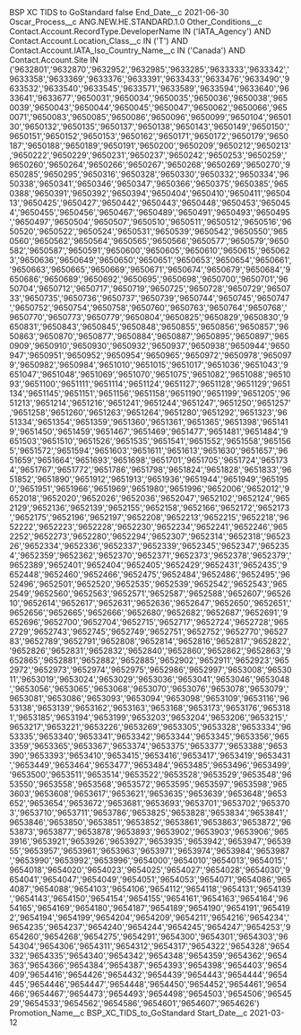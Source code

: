 <?xml version="1.0" encoding="UTF-8"?>
<CustomMetadata xmlns="http://soap.sforce.com/2006/04/metadata" xmlns:xsi="http://www.w3.org/2001/XMLSchema-instance" xmlns:xsd="http://www.w3.org/2001/XMLSchema">
    <label>BSP XC TIDS to GoStandard</label>
    <protected>false</protected>
    <values>
        <field>End_Date__c</field>
        <value xsi:type="xsd:date">2021-06-30</value>
    </values>
    <values>
        <field>Oscar_Process__c</field>
        <value xsi:type="xsd:string">ANG.NEW.HE.STANDARD.1.0</value>
    </values>
    <values>
        <field>Other_Conditions__c</field>
        <value xsi:type="xsd:string">Contact.Account.RecordType.DeveloperName IN (&apos;IATA_Agency&apos;) AND Contact.Account.Location_Class__c IN (&apos;T&apos;) AND Contact.Account.IATA_Iso_Country_Name__c IN (&apos;Canada&apos;) AND Contact.Account.Site IN (&apos;9632801&apos;,&apos;9632870&apos;,&apos;9632952&apos;,&apos;9632985&apos;,&apos;9633285&apos;,&apos;9633333&apos;,&apos;9633342&apos;,&apos;9633358&apos;,&apos;9633369&apos;,&apos;9633376&apos;,&apos;9633391&apos;,&apos;9633433&apos;,&apos;9633476&apos;,&apos;9633490&apos;,&apos;9633532&apos;,&apos;9633540&apos;,&apos;9633545&apos;,&apos;9633571&apos;,&apos;9633589&apos;,&apos;9633594&apos;,&apos;9633640&apos;,&apos;9633641&apos;,&apos;9633677&apos;,&apos;9650031&apos;,&apos;9650034&apos;,&apos;9650035&apos;,&apos;9650036&apos;,&apos;9650038&apos;,&apos;9650039&apos;,&apos;9650043&apos;,&apos;9650044&apos;,&apos;9650045&apos;,&apos;9650047&apos;,&apos;9650062&apos;,&apos;9650066&apos;,&apos;9650071&apos;,&apos;9650083&apos;,&apos;9650085&apos;,&apos;9650086&apos;,&apos;9650096&apos;,&apos;9650099&apos;,&apos;9650104&apos;,&apos;9650130&apos;,&apos;9650132&apos;,&apos;9650135&apos;,&apos;9650137&apos;,&apos;9650138&apos;,&apos;9650143&apos;,&apos;9650149&apos;,&apos;9650150&apos;,&apos;9650151&apos;,&apos;9650152&apos;,&apos;9650153&apos;,&apos;9650162&apos;,&apos;9650171&apos;,&apos;9650172&apos;,&apos;9650179&apos;,&apos;9650187&apos;,&apos;9650188&apos;,&apos;9650189&apos;,&apos;9650191&apos;,&apos;9650200&apos;,&apos;9650209&apos;,&apos;9650212&apos;,&apos;9650213&apos;,&apos;9650222&apos;,&apos;9650229&apos;,&apos;9650231&apos;,&apos;9650237&apos;,&apos;9650242&apos;,&apos;9650253&apos;,&apos;9650259&apos;,&apos;9650260&apos;,&apos;9650264&apos;,&apos;9650266&apos;,&apos;9650267&apos;,&apos;9650268&apos;,&apos;9650269&apos;,&apos;9650270&apos;,&apos;9650285&apos;,&apos;9650295&apos;,&apos;9650316&apos;,&apos;9650328&apos;,&apos;9650330&apos;,&apos;9650332&apos;,&apos;9650334&apos;,&apos;9650338&apos;,&apos;9650341&apos;,&apos;9650346&apos;,&apos;9650347&apos;,&apos;9650366&apos;,&apos;9650375&apos;,&apos;9650385&apos;,&apos;9650388&apos;,&apos;9650391&apos;,&apos;9650392&apos;,&apos;9650394&apos;,&apos;9650404&apos;,&apos;9650410&apos;,&apos;9650411&apos;,&apos;9650413&apos;,&apos;9650425&apos;,&apos;9650427&apos;,&apos;9650442&apos;,&apos;9650443&apos;,&apos;9650448&apos;,&apos;9650453&apos;,&apos;9650454&apos;,&apos;9650455&apos;,&apos;9650456&apos;,&apos;9650467&apos;,&apos;9650489&apos;,&apos;9650491&apos;,&apos;9650493&apos;,&apos;9650495&apos;,&apos;9650497&apos;,&apos;9650504&apos;,&apos;9650507&apos;,&apos;9650510&apos;,&apos;9650511&apos;,&apos;9650512&apos;,&apos;9650516&apos;,&apos;9650520&apos;,&apos;9650522&apos;,&apos;9650524&apos;,&apos;9650531&apos;,&apos;9650539&apos;,&apos;9650542&apos;,&apos;9650550&apos;,&apos;9650560&apos;,&apos;9650562&apos;,&apos;9650564&apos;,&apos;9650565&apos;,&apos;9650566&apos;,&apos;9650577&apos;,&apos;9650579&apos;,&apos;9650582&apos;,&apos;9650587&apos;,&apos;9650591&apos;,&apos;9650600&apos;,&apos;9650605&apos;,&apos;9650610&apos;,&apos;9650615&apos;,&apos;9650623&apos;,&apos;9650636&apos;,&apos;9650649&apos;,&apos;9650650&apos;,&apos;9650651&apos;,&apos;9650653&apos;,&apos;9650654&apos;,&apos;9650661&apos;,&apos;9650663&apos;,&apos;9650665&apos;,&apos;9650669&apos;,&apos;9650671&apos;,&apos;9650674&apos;,&apos;9650679&apos;,&apos;9650684&apos;,&apos;9650686&apos;,&apos;9650689&apos;,&apos;9650692&apos;,&apos;9650695&apos;,&apos;9650698&apos;,&apos;9650700&apos;,&apos;9650701&apos;,&apos;9650704&apos;,&apos;9650712&apos;,&apos;9650717&apos;,&apos;9650719&apos;,&apos;9650725&apos;,&apos;9650728&apos;,&apos;9650729&apos;,&apos;9650733&apos;,&apos;9650735&apos;,&apos;9650736&apos;,&apos;9650737&apos;,&apos;9650739&apos;,&apos;9650744&apos;,&apos;9650745&apos;,&apos;9650747&apos;,&apos;9650752&apos;,&apos;9650754&apos;,&apos;9650758&apos;,&apos;9650760&apos;,&apos;9650763&apos;,&apos;9650764&apos;,&apos;9650768&apos;,&apos;9650770&apos;,&apos;9650773&apos;,&apos;9650779&apos;,&apos;9650804&apos;,&apos;9650825&apos;,&apos;9650829&apos;,&apos;9650830&apos;,&apos;9650831&apos;,&apos;9650843&apos;,&apos;9650845&apos;,&apos;9650848&apos;,&apos;9650855&apos;,&apos;9650856&apos;,&apos;9650857&apos;,&apos;9650863&apos;,&apos;9650870&apos;,&apos;9650877&apos;,&apos;9650884&apos;,&apos;9650887&apos;,&apos;9650895&apos;,&apos;9650897&apos;,&apos;9650909&apos;,&apos;9650910&apos;,&apos;9650930&apos;,&apos;9650932&apos;,&apos;9650937&apos;,&apos;9650938&apos;,&apos;9650944&apos;,&apos;9650947&apos;,&apos;9650951&apos;,&apos;9650952&apos;,&apos;9650954&apos;,&apos;9650965&apos;,&apos;9650972&apos;,&apos;9650978&apos;,&apos;9650979&apos;,&apos;9650982&apos;,&apos;9650984&apos;,&apos;9651010&apos;,&apos;9651015&apos;,&apos;9651017&apos;,&apos;9651036&apos;,&apos;9651043&apos;,&apos;9651047&apos;,&apos;9651048&apos;,&apos;9651069&apos;,&apos;9651070&apos;,&apos;9651075&apos;,&apos;9651082&apos;,&apos;9651088&apos;,&apos;9651093&apos;,&apos;9651100&apos;,&apos;9651111&apos;,&apos;9651114&apos;,&apos;9651124&apos;,&apos;9651127&apos;,&apos;9651128&apos;,&apos;9651129&apos;,&apos;9651134&apos;,&apos;9651145&apos;,&apos;9651151&apos;,&apos;9651156&apos;,&apos;9651158&apos;,&apos;9651190&apos;,&apos;9651199&apos;,&apos;9651205&apos;,&apos;9651213&apos;,&apos;9651214&apos;,&apos;9651216&apos;,&apos;9651241&apos;,&apos;9651244&apos;,&apos;9651247&apos;,&apos;9651250&apos;,&apos;9651257&apos;,&apos;9651258&apos;,&apos;9651260&apos;,&apos;9651263&apos;,&apos;9651264&apos;,&apos;9651280&apos;,&apos;9651292&apos;,&apos;9651323&apos;,&apos;9651334&apos;,&apos;9651354&apos;,&apos;9651359&apos;,&apos;9651360&apos;,&apos;9651361&apos;,&apos;9651365&apos;,&apos;9651398&apos;,&apos;9651419&apos;,&apos;9651450&apos;,&apos;9651459&apos;,&apos;9651467&apos;,&apos;9651469&apos;,&apos;9651477&apos;,&apos;9651481&apos;,&apos;9651484&apos;,&apos;9651503&apos;,&apos;9651510&apos;,&apos;9651526&apos;,&apos;9651535&apos;,&apos;9651541&apos;,&apos;9651552&apos;,&apos;9651558&apos;,&apos;9651565&apos;,&apos;9651572&apos;,&apos;9651594&apos;,&apos;9651603&apos;,&apos;9651611&apos;,&apos;9651613&apos;,&apos;9651630&apos;,&apos;9651657&apos;,&apos;9651659&apos;,&apos;9651664&apos;,&apos;9651693&apos;,&apos;9651698&apos;,&apos;9651701&apos;,&apos;9651705&apos;,&apos;9651724&apos;,&apos;9651734&apos;,&apos;9651767&apos;,&apos;9651772&apos;,&apos;9651786&apos;,&apos;9651798&apos;,&apos;9651824&apos;,&apos;9651828&apos;,&apos;9651833&apos;,&apos;9651852&apos;,&apos;9651890&apos;,&apos;9651912&apos;,&apos;9651913&apos;,&apos;9651936&apos;,&apos;9651944&apos;,&apos;9651949&apos;,&apos;9651950&apos;,&apos;9651951&apos;,&apos;9651966&apos;,&apos;9651969&apos;,&apos;9651980&apos;,&apos;9651996&apos;,&apos;9652006&apos;,&apos;9652012&apos;,&apos;9652018&apos;,&apos;9652020&apos;,&apos;9652026&apos;,&apos;9652036&apos;,&apos;9652047&apos;,&apos;9652102&apos;,&apos;9652124&apos;,&apos;9652129&apos;,&apos;9652136&apos;,&apos;9652139&apos;,&apos;9652155&apos;,&apos;9652158&apos;,&apos;9652166&apos;,&apos;9652172&apos;,&apos;9652173&apos;,&apos;9652175&apos;,&apos;9652196&apos;,&apos;9652197&apos;,&apos;9652208&apos;,&apos;9652213&apos;,&apos;9652215&apos;,&apos;9652218&apos;,&apos;9652222&apos;,&apos;9652223&apos;,&apos;9652228&apos;,&apos;9652230&apos;,&apos;9652234&apos;,&apos;9652241&apos;,&apos;9652246&apos;,&apos;9652252&apos;,&apos;9652273&apos;,&apos;9652280&apos;,&apos;9652294&apos;,&apos;9652307&apos;,&apos;9652314&apos;,&apos;9652318&apos;,&apos;9652326&apos;,&apos;9652334&apos;,&apos;9652336&apos;,&apos;9652337&apos;,&apos;9652339&apos;,&apos;9652345&apos;,&apos;9652347&apos;,&apos;9652354&apos;,&apos;9652359&apos;,&apos;9652362&apos;,&apos;9652370&apos;,&apos;9652371&apos;,&apos;9652373&apos;,&apos;9652378&apos;,&apos;9652379&apos;,&apos;9652389&apos;,&apos;9652401&apos;,&apos;9652404&apos;,&apos;9652405&apos;,&apos;9652429&apos;,&apos;9652431&apos;,&apos;9652435&apos;,&apos;9652448&apos;,&apos;9652460&apos;,&apos;9652466&apos;,&apos;9652475&apos;,&apos;9652484&apos;,&apos;9652486&apos;,&apos;9652495&apos;,&apos;9652496&apos;,&apos;9652501&apos;,&apos;9652520&apos;,&apos;9652535&apos;,&apos;9652539&apos;,&apos;9652542&apos;,&apos;9652543&apos;,&apos;9652549&apos;,&apos;9652560&apos;,&apos;9652563&apos;,&apos;9652571&apos;,&apos;9652587&apos;,&apos;9652588&apos;,&apos;9652607&apos;,&apos;9652610&apos;,&apos;9652614&apos;,&apos;9652617&apos;,&apos;9652631&apos;,&apos;9652636&apos;,&apos;9652647&apos;,&apos;9652650&apos;,&apos;9652651&apos;,&apos;9652656&apos;,&apos;9652665&apos;,&apos;9652666&apos;,&apos;9652680&apos;,&apos;9652682&apos;,&apos;9652687&apos;,&apos;9652691&apos;,&apos;9652696&apos;,&apos;9652700&apos;,&apos;9652704&apos;,&apos;9652715&apos;,&apos;9652717&apos;,&apos;9652724&apos;,&apos;9652728&apos;,&apos;9652729&apos;,&apos;9652743&apos;,&apos;9652745&apos;,&apos;9652749&apos;,&apos;9652751&apos;,&apos;9652752&apos;,&apos;9652770&apos;,&apos;9652783&apos;,&apos;9652789&apos;,&apos;9652791&apos;,&apos;9652808&apos;,&apos;9652814&apos;,&apos;9652816&apos;,&apos;9652817&apos;,&apos;9652822&apos;,&apos;9652826&apos;,&apos;9652831&apos;,&apos;9652832&apos;,&apos;9652840&apos;,&apos;9652860&apos;,&apos;9652862&apos;,&apos;9652863&apos;,&apos;9652865&apos;,&apos;9652881&apos;,&apos;9652882&apos;,&apos;9652885&apos;,&apos;9652902&apos;,&apos;9652911&apos;,&apos;9652923&apos;,&apos;9652972&apos;,&apos;9652973&apos;,&apos;9652974&apos;,&apos;9652975&apos;,&apos;9652986&apos;,&apos;9652997&apos;,&apos;9653008&apos;,&apos;9653011&apos;,&apos;9653019&apos;,&apos;9653024&apos;,&apos;9653029&apos;,&apos;9653036&apos;,&apos;9653041&apos;,&apos;9653046&apos;,&apos;9653048&apos;,&apos;9653056&apos;,&apos;9653065&apos;,&apos;9653068&apos;,&apos;9653070&apos;,&apos;9653076&apos;,&apos;9653078&apos;,&apos;9653079&apos;,&apos;9653081&apos;,&apos;9653086&apos;,&apos;9653093&apos;,&apos;9653094&apos;,&apos;9653098&apos;,&apos;9653109&apos;,&apos;9653116&apos;,&apos;9653138&apos;,&apos;9653139&apos;,&apos;9653162&apos;,&apos;9653163&apos;,&apos;9653168&apos;,&apos;9653173&apos;,&apos;9653176&apos;,&apos;9653181&apos;,&apos;9653185&apos;,&apos;9653194&apos;,&apos;9653199&apos;,&apos;9653203&apos;,&apos;9653204&apos;,&apos;9653206&apos;,&apos;9653215&apos;,&apos;9653217&apos;,&apos;9653221&apos;,&apos;9653226&apos;,&apos;9653269&apos;,&apos;9653305&apos;,&apos;9653328&apos;,&apos;9653334&apos;,&apos;9653335&apos;,&apos;9653340&apos;,&apos;9653341&apos;,&apos;9653342&apos;,&apos;9653344&apos;,&apos;9653345&apos;,&apos;9653356&apos;,&apos;9653359&apos;,&apos;9653365&apos;,&apos;9653367&apos;,&apos;9653374&apos;,&apos;9653375&apos;,&apos;9653377&apos;,&apos;9653388&apos;,&apos;9653390&apos;,&apos;9653393&apos;,&apos;9653410&apos;,&apos;9653415&apos;,&apos;9653416&apos;,&apos;9653417&apos;,&apos;9653419&apos;,&apos;9653431&apos;,&apos;9653449&apos;,&apos;9653464&apos;,&apos;9653477&apos;,&apos;9653484&apos;,&apos;9653485&apos;,&apos;9653496&apos;,&apos;9653499&apos;,&apos;9653500&apos;,&apos;9653511&apos;,&apos;9653514&apos;,&apos;9653522&apos;,&apos;9653528&apos;,&apos;9653529&apos;,&apos;9653548&apos;,&apos;9653550&apos;,&apos;9653558&apos;,&apos;9653568&apos;,&apos;9653572&apos;,&apos;9653595&apos;,&apos;9653597&apos;,&apos;9653598&apos;,&apos;9653603&apos;,&apos;9653608&apos;,&apos;9653617&apos;,&apos;9653621&apos;,&apos;9653635&apos;,&apos;9653639&apos;,&apos;9653648&apos;,&apos;9653652&apos;,&apos;9653654&apos;,&apos;9653672&apos;,&apos;9653681&apos;,&apos;9653693&apos;,&apos;9653701&apos;,&apos;9653702&apos;,&apos;9653703&apos;,&apos;9653710&apos;,&apos;9653711&apos;,&apos;9653786&apos;,&apos;9653825&apos;,&apos;9653828&apos;,&apos;9653834&apos;,&apos;9653841&apos;,&apos;9653846&apos;,&apos;9653850&apos;,&apos;9653851&apos;,&apos;9653852&apos;,&apos;9653861&apos;,&apos;9653863&apos;,&apos;9653872&apos;,&apos;9653873&apos;,&apos;9653877&apos;,&apos;9653878&apos;,&apos;9653893&apos;,&apos;9653902&apos;,&apos;9653903&apos;,&apos;9653906&apos;,&apos;9653916&apos;,&apos;9653921&apos;,&apos;9653926&apos;,&apos;9653927&apos;,&apos;9653935&apos;,&apos;9653942&apos;,&apos;9653947&apos;,&apos;9653955&apos;,&apos;9653957&apos;,&apos;9653961&apos;,&apos;9653963&apos;,&apos;9653971&apos;,&apos;9653974&apos;,&apos;9653984&apos;,&apos;9653987&apos;,&apos;9653990&apos;,&apos;9653992&apos;,&apos;9653996&apos;,&apos;9654000&apos;,&apos;9654010&apos;,&apos;9654013&apos;,&apos;9654015&apos;,&apos;9654018&apos;,&apos;9654020&apos;,&apos;9654023&apos;,&apos;9654025&apos;,&apos;9654027&apos;,&apos;9654028&apos;,&apos;9654030&apos;,&apos;9654041&apos;,&apos;9654047&apos;,&apos;9654049&apos;,&apos;9654051&apos;,&apos;9654053&apos;,&apos;9654071&apos;,&apos;9654086&apos;,&apos;9654087&apos;,&apos;9654088&apos;,&apos;9654103&apos;,&apos;9654106&apos;,&apos;9654112&apos;,&apos;9654118&apos;,&apos;9654131&apos;,&apos;9654139&apos;,&apos;9654143&apos;,&apos;9654150&apos;,&apos;9654154&apos;,&apos;9654155&apos;,&apos;9654161&apos;,&apos;9654163&apos;,&apos;9654164&apos;,&apos;9654165&apos;,&apos;9654169&apos;,&apos;9654180&apos;,&apos;9654187&apos;,&apos;9654189&apos;,&apos;9654190&apos;,&apos;9654191&apos;,&apos;9654192&apos;,&apos;9654194&apos;,&apos;9654199&apos;,&apos;9654204&apos;,&apos;9654209&apos;,&apos;9654211&apos;,&apos;9654216&apos;,&apos;9654234&apos;,&apos;9654235&apos;,&apos;9654237&apos;,&apos;9654240&apos;,&apos;9654244&apos;,&apos;9654245&apos;,&apos;9654247&apos;,&apos;9654253&apos;,&apos;9654260&apos;,&apos;9654268&apos;,&apos;9654275&apos;,&apos;9654291&apos;,&apos;9654300&apos;,&apos;9654301&apos;,&apos;9654303&apos;,&apos;9654304&apos;,&apos;9654306&apos;,&apos;9654311&apos;,&apos;9654312&apos;,&apos;9654317&apos;,&apos;9654322&apos;,&apos;9654328&apos;,&apos;9654332&apos;,&apos;9654335&apos;,&apos;9654340&apos;,&apos;9654342&apos;,&apos;9654348&apos;,&apos;9654359&apos;,&apos;9654362&apos;,&apos;9654363&apos;,&apos;9654366&apos;,&apos;9654384&apos;,&apos;9654387&apos;,&apos;9654393&apos;,&apos;9654398&apos;,&apos;9654403&apos;,&apos;9654409&apos;,&apos;9654416&apos;,&apos;9654426&apos;,&apos;9654432&apos;,&apos;9654439&apos;,&apos;9654443&apos;,&apos;9654444&apos;,&apos;9654445&apos;,&apos;9654446&apos;,&apos;9654447&apos;,&apos;9654448&apos;,&apos;9654450&apos;,&apos;9654452&apos;,&apos;9654461&apos;,&apos;9654466&apos;,&apos;9654467&apos;,&apos;9654473&apos;,&apos;9654493&apos;,&apos;9654498&apos;,&apos;9654503&apos;,&apos;9654506&apos;,&apos;9654529&apos;,&apos;9654533&apos;,&apos;9654562&apos;,&apos;9654586&apos;,&apos;9654601&apos;,&apos;9654607&apos;,&apos;9654626&apos;)</value>
    </values>
    <values>
        <field>Promotion_Name__c</field>
        <value xsi:type="xsd:string">BSP_XC_TIDS_to_GoStandard</value>
    </values>
    <values>
        <field>Start_Date__c</field>
        <value xsi:type="xsd:date">2021-03-12</value>
    </values>
</CustomMetadata>
